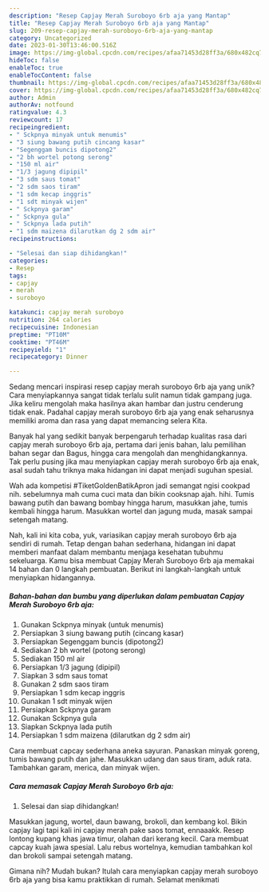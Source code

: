 ```yaml
---
description: "Resep Capjay Merah Suroboyo 6rb aja yang Mantap"
title: "Resep Capjay Merah Suroboyo 6rb aja yang Mantap"
slug: 209-resep-capjay-merah-suroboyo-6rb-aja-yang-mantap
category: Uncategorized
date: 2023-01-30T13:46:00.516Z
image: https://img-global.cpcdn.com/recipes/afaa71453d28ff3a/680x482cq70/capjay-merah-suroboyo-6rb-aja-foto-resep-utama.jpg
hideToc: false
enableToc: true
enableTocContent: false
thumbnail: https://img-global.cpcdn.com/recipes/afaa71453d28ff3a/680x482cq70/capjay-merah-suroboyo-6rb-aja-foto-resep-utama.jpg
cover: https://img-global.cpcdn.com/recipes/afaa71453d28ff3a/680x482cq70/capjay-merah-suroboyo-6rb-aja-foto-resep-utama.jpg
author: Admin
authorAv: notfound
ratingvalue: 4.3
reviewcount: 17
recipeingredient:
- " Sckpnya minyak untuk menumis"
- "3 siung bawang putih cincang kasar"
- "Segenggam buncis dipotong2"
- "2 bh wortel potong serong"
- "150 ml air"
- "1/3 jagung dipipil"
- "3 sdm saus tomat"
- "2 sdm saos tiram"
- "1 sdm kecap inggris"
- "1 sdt minyak wijen"
- " Sckpnya garam"
- " Sckpnya gula"
- " Sckpnya lada putih"
- "1 sdm maizena dilarutkan dg 2 sdm air"
recipeinstructions:

- "Selesai dan siap dihidangkan!"
categories:
- Resep
tags:
- capjay
- merah
- suroboyo

katakunci: capjay merah suroboyo 
nutrition: 264 calories
recipecuisine: Indonesian
preptime: "PT10M"
cooktime: "PT46M"
recipeyield: "1"
recipecategory: Dinner

---
```





Sedang mencari inspirasi resep capjay merah suroboyo 6rb aja yang unik? Cara menyiapkannya sangat tidak terlalu sulit namun tidak gampang juga. Jika keliru mengolah maka hasilnya akan hambar dan justru cenderung tidak enak. Padahal capjay merah suroboyo 6rb aja yang enak seharusnya memiliki aroma dan rasa yang dapat memancing selera Kita.





Banyak hal yang sedikit banyak berpengaruh terhadap kualitas rasa dari capjay merah suroboyo 6rb aja, pertama dari jenis bahan, lalu pemilihan bahan segar dan Bagus, hingga cara mengolah dan menghidangkannya. Tak perlu pusing jika mau menyiapkan capjay merah suroboyo 6rb aja enak,      asal sudah tahu triknya maka hidangan ini dapat menjadi suguhan spesial.














Wah ada kompetisi #TiketGoldenBatikApron jadi semangat ngisi cookpad nih. sebelumnya mah cuma cuci mata dan bikin cooksnap ajah. hihi. Tumis bawang putih dan bawang bombay hingga harum, masukkan jahe, tumis kembali hingga harum. Masukkan wortel dan jagung muda, masak sampai setengah matang.






Nah, kali ini kita coba, yuk, variasikan capjay merah suroboyo 6rb aja sendiri di rumah. Tetap dengan bahan sederhana, hidangan ini dapat memberi manfaat dalam membantu menjaga kesehatan tubuhmu sekeluarga. Kamu bisa membuat Capjay Merah Suroboyo 6rb aja memakai 14 bahan dan 0 langkah pembuatan. Berikut ini langkah-langkah untuk menyiapkan hidangannya.

<!--inarticleads1-->

##### Bahan-bahan dan bumbu yang diperlukan dalam pembuatan Capjay Merah Suroboyo 6rb aja:

1. Gunakan  Sckpnya minyak (untuk menumis)
1. Persiapkan 3 siung bawang putih (cincang kasar)
1. Persiapkan Segenggam buncis (dipotong2)
1. Sediakan 2 bh wortel (potong serong)
1. Sediakan 150 ml air
1. Persiapkan 1/3 jagung (dipipil)
1. Siapkan 3 sdm saus tomat
1. Gunakan 2 sdm saos tiram
1. Persiapkan 1 sdm kecap inggris
1. Gunakan 1 sdt minyak wijen
1. Persiapkan  Sckpnya garam
1. Gunakan  Sckpnya gula
1. Siapkan  Sckpnya lada putih
1. Persiapkan 1 sdm maizena (dilarutkan dg 2 sdm air)


Cara membuat capcay sederhana aneka sayuran. Panaskan minyak goreng, tumis bawang putih dan jahe. Masukkan udang dan saus tiram, aduk rata. Tambahkan garam, merica, dan minyak wijen. 

<!--inarticleads2-->

##### Cara memasak Capjay Merah Suroboyo 6rb aja:


1. Selesai dan siap dihidangkan!

Masukkan jagung, wortel, daun bawang, brokoli, dan kembang kol. Bikin capjay lagi tapi kali ini capjay merah pake saos tomat, ennaaakk. Resep lontong kupang khas jawa timur, olahan dari kerang kecil. Cara membuat capcay kuah jawa spesial. Lalu rebus wortelnya, kemudian tambahkan kol dan brokoli sampai setengah matang. 

Gimana nih? Mudah bukan? Itulah cara menyiapkan capjay merah suroboyo 6rb aja yang bisa kamu praktikkan di rumah. Selamat menikmati
